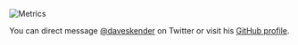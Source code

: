 ![Metrics](https://metrics.lecoq.io/DaveSkender)

You can direct message [@daveskender](https://twitter.com/messages/compose?recipient_id=27475431) on Twitter or visit his [GitHub profile](https://github.com/DaveSkender).
